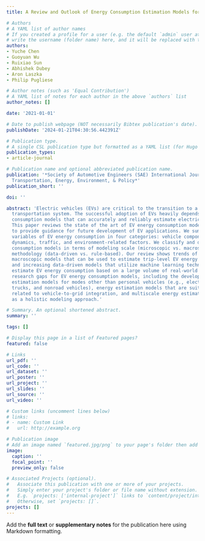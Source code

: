 ```yaml
---
title: A Review and Outlook of Energy Consumption Estimation Models for Electric Vehicles

# Authors
# A YAML list of author names
# If you created a profile for a user (e.g. the default `admin` user at `content/authors/admin/`), 
# write the username (folder name) here, and it will be replaced with their full name and linked to their profile.
authors:
- Yuche Chen
- Guoyuan Wu
- Ruixiao Sun
- Abhishek Dubey
- Aron Laszka
- Philip Pugliese

# Author notes (such as 'Equal Contribution')
# A YAML list of notes for each author in the above `authors` list
author_notes: []

date: '2021-01-01'

# Date to publish webpage (NOT necessarily Bibtex publication's date).
publishDate: '2024-01-21T04:30:56.442391Z'

# Publication type.
# A single CSL publication type but formatted as a YAML list (for Hugo requirements).
publication_types:
- article-journal

# Publication name and optional abbreviated publication name.
publication: '*Society of Automotive Engineers (SAE) International Journal of Sustainable
  Transportation, Energy, Environment, & Policy*'
publication_short: ''

doi: ''

abstract: 'Electric vehicles (EVs) are critical to the transition to a low-carbon
  transportation system. The successful adoption of EVs heavily depends on energy
  consumption models that can accurately and reliably estimate electricity consumption.
  This paper reviews the state of the art of EV energy consumption models, aiming
  to provide guidance for future development of EV applications. We summarize influential
  variables of EV energy consumption in four categories: vehicle component, vehicle
  dynamics, traffic, and environment-related factors. We classify and discuss EV energy
  consumption models in terms of modeling scale (microscopic vs. macroscopic) and
  methodology (data-driven vs. rule-based). Our review shows trends of increasing
  macroscopic models that can be used to estimate trip-level EV energy consumption
  and increasing data-driven models that utilize machine learning technologies to
  estimate EV energy consumption based on a large volume of real-world data. We identify
  research gaps for EV energy consumption models, including the development of energy
  estimation models for modes other than personal vehicles (e.g., electric buses,
  trucks, and nonroad vehicles), energy estimation models that are suitable for applications
  related to vehicle-to-grid integration, and multiscale energy estimation models
  as a holistic modeling approach.'

# Summary. An optional shortened abstract.
summary: ''

tags: []

# Display this page in a list of Featured pages?
featured: false

# Links
url_pdf: ''
url_code: ''
url_dataset: ''
url_poster: ''
url_project: ''
url_slides: ''
url_source: ''
url_video: ''

# Custom links (uncomment lines below)
# links:
# - name: Custom Link
#   url: http://example.org

# Publication image
# Add an image named `featured.jpg/png` to your page's folder then add a caption below.
image:
  caption: ''
  focal_point: ''
  preview_only: false

# Associated Projects (optional).
#   Associate this publication with one or more of your projects.
#   Simply enter your project's folder or file name without extension.
#   E.g. `projects: ['internal-project']` links to `content/project/internal-project/index.md`.
#   Otherwise, set `projects: []`.
projects: []
---
```


Add the **full text** or **supplementary notes** for the publication here using Markdown formatting.
